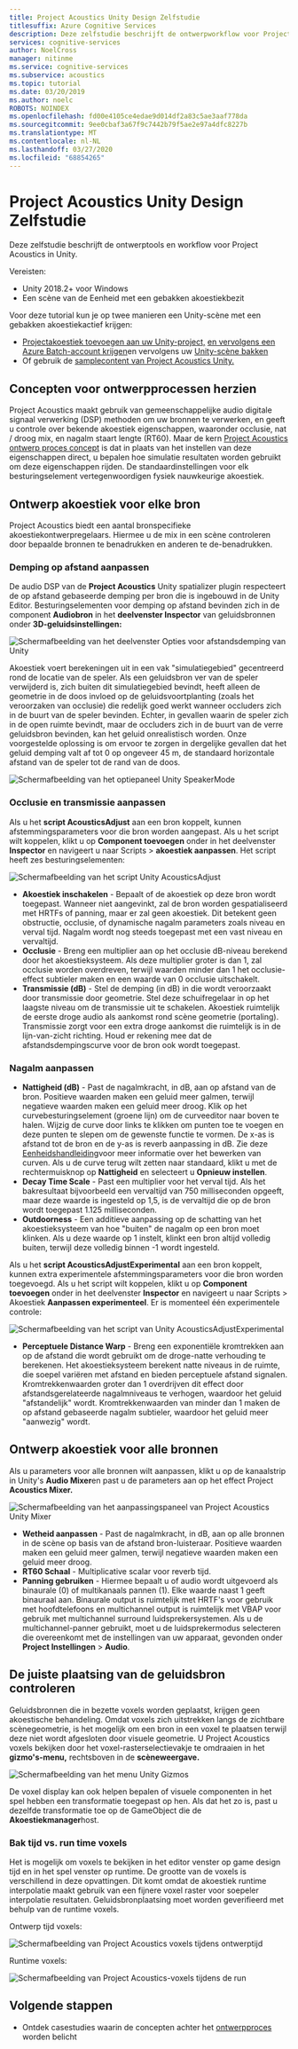 ```yaml
---
title: Project Acoustics Unity Design Zelfstudie
titlesuffix: Azure Cognitive Services
description: Deze zelfstudie beschrijft de ontwerpworkflow voor Project Acoustics in Unity.
services: cognitive-services
author: NoelCross
manager: nitinme
ms.service: cognitive-services
ms.subservice: acoustics
ms.topic: tutorial
ms.date: 03/20/2019
ms.author: noelc
ROBOTS: NOINDEX
ms.openlocfilehash: fd00e4105ce4edae9d014df2a83c5ae3aaf778da
ms.sourcegitcommit: 9ee0cbaf3a67f9c7442b79f5ae2e97a4dfc8227b
ms.translationtype: MT
ms.contentlocale: nl-NL
ms.lasthandoff: 03/27/2020
ms.locfileid: "68854265"
---
```

# <a name="project-acoustics-unity-design-tutorial"></a>Project Acoustics Unity Design Zelfstudie
Deze zelfstudie beschrijft de ontwerptools en workflow voor Project Acoustics in Unity.

Vereisten:
* Unity 2018.2+ voor Windows
* Een scène van de Eenheid met een gebakken akoestiekbezit

Voor deze tutorial kun je op twee manieren een Unity-scène met een gebakken akoestiekactief krijgen:
* [Projectakoestiek toevoegen aan uw Unity-project,](unity-integration.md) [en vervolgens een Azure Batch-account krijgen](create-azure-account.md)en vervolgens uw [Unity-scène bakken](unity-baking.md)
* Of gebruik de [samplecontent van Project Acoustics Unity.](unity-quickstart.md)

## <a name="review-design-process-concepts"></a>Concepten voor ontwerpprocessen herzien
Project Acoustics maakt gebruik van gemeenschappelijke audio digitale signaal verwerking (DSP) methoden om uw bronnen te verwerken, en geeft u controle over bekende akoestiek eigenschappen, waaronder occlusie, nat / droog mix, en nagalm staart lengte (RT60). Maar de kern [Project Acoustics ontwerp proces concept](design-process.md) is dat in plaats van het instellen van deze eigenschappen direct, u bepalen hoe simulatie resultaten worden gebruikt om deze eigenschappen rijden. De standaardinstellingen voor elk besturingselement vertegenwoordigen fysiek nauwkeurige akoestiek.

## <a name="design-acoustics-for-each-source"></a>Ontwerp akoestiek voor elke bron
Project Acoustics biedt een aantal bronspecifieke akoestiekontwerpregelaars. Hiermee u de mix in een scène controleren door bepaalde bronnen te benadrukken en anderen te de-benadrukken.

### <a name="adjust-distance-based-attenuation"></a>Demping op afstand aanpassen
De audio DSP van de **Project Acoustics** Unity spatializer plugin respecteert de op afstand gebaseerde demping per bron die is ingebouwd in de Unity Editor. Besturingselementen voor demping op afstand bevinden zich in de component **Audiobron** in het **deelvenster Inspector** van geluidsbronnen onder **3D-geluidsinstellingen:**

![Schermafbeelding van het deelvenster Opties voor afstandsdemping van Unity](media/distance-attenuation.png)

Akoestiek voert berekeningen uit in een vak "simulatiegebied" gecentreerd rond de locatie van de speler. Als een geluidsbron ver van de speler verwijderd is, zich buiten dit simulatiegebied bevindt, heeft alleen de geometrie in de doos invloed op de geluidsvoortplanting (zoals het veroorzaken van occlusie) die redelijk goed werkt wanneer occluders zich in de buurt van de speler bevinden. Echter, in gevallen waarin de speler zich in de open ruimte bevindt, maar de occluders zich in de buurt van de verre geluidsbron bevinden, kan het geluid onrealistisch worden. Onze voorgestelde oplossing is om ervoor te zorgen in dergelijke gevallen dat het geluid demping valt af tot 0 op ongeveer 45 m, de standaard horizontale afstand van de speler tot de rand van de doos.

![Schermafbeelding van het optiepaneel Unity SpeakerMode](media/speaker-mode.png)

### <a name="adjust-occlusion-and-transmission"></a>Occlusie en transmissie aanpassen
Als u het **script AcousticsAdjust** aan een bron koppelt, kunnen afstemmingsparameters voor die bron worden aangepast. Als u het script wilt koppelen, klikt u op **Component toevoegen** onder in het deelvenster **Inspector** en navigeert u naar Scripts > **akoestiek aanpassen**. Het script heeft zes besturingselementen:

![Schermafbeelding van het script Unity AcousticsAdjust](media/acoustics-adjust.png)

* **Akoestiek inschakelen** - Bepaalt of de akoestiek op deze bron wordt toegepast. Wanneer niet aangevinkt, zal de bron worden gespatialiseerd met HRTFs of panning, maar er zal geen akoestiek. Dit betekent geen obstructie, occlusie, of dynamische nagalm parameters zoals niveau en verval tijd. Nagalm wordt nog steeds toegepast met een vast niveau en vervaltijd.
* **Occlusie** - Breng een multiplier aan op het occlusie dB-niveau berekend door het akoestieksysteem. Als deze multiplier groter is dan 1, zal occlusie worden overdreven, terwijl waarden minder dan 1 het occlusie-effect subtieler maken en een waarde van 0 occlusie uitschakelt.
* **Transmissie (dB)** - Stel de demping (in dB) in die wordt veroorzaakt door transmissie door geometrie. Stel deze schuifregelaar in op het laagste niveau om de transmissie uit te schakelen. Akoestiek ruimtelijk de eerste droge audio als aankomst rond scène geometrie (portaling). Transmissie zorgt voor een extra droge aankomst die ruimtelijk is in de lijn-van-zicht richting. Houd er rekening mee dat de afstandsdempingscurve voor de bron ook wordt toegepast.

### <a name="adjust-reverberation"></a>Nagalm aanpassen
* **Nattigheid (dB)** - Past de nagalmkracht, in dB, aan op afstand van de bron. Positieve waarden maken een geluid meer galmen, terwijl negatieve waarden maken een geluid meer droog. Klik op het curvebesturingselement (groene lijn) om de curveeditor naar boven te halen. Wijzig de curve door links te klikken om punten toe te voegen en deze punten te slepen om de gewenste functie te vormen. De x-as is afstand tot de bron en de y-as is reverb aanpassing in dB. Zie deze [Eenheidshandleiding](https://docs.unity3d.com/Manual/EditingCurves.html)voor meer informatie over het bewerken van curven. Als u de curve terug wilt zetten naar standaard, klikt u met de rechtermuisknop op **Nattigheid** en selecteert u **Opnieuw instellen**.
* **Decay Time Scale** - Past een multiplier voor het verval tijd. Als het bakresultaat bijvoorbeeld een vervaltijd van 750 milliseconden opgeeft, maar deze waarde is ingesteld op 1,5, is de vervaltijd die op de bron wordt toegepast 1.125 milliseconden.
* **Outdoorness** - Een additieve aanpassing op de schatting van het akoestieksysteem van hoe "buiten" de nagalm op een bron moet klinken. Als u deze waarde op 1 instelt, klinkt een bron altijd volledig buiten, terwijl deze volledig binnen -1 wordt ingesteld.

Als u het **script AcousticsAdjustExperimental** aan een bron koppelt, kunnen extra experimentele afstemmingsparameters voor die bron worden toegevoegd. Als u het script wilt koppelen, klikt u op **Component toevoegen** onder in het deelvenster **Inspector** en navigeert u naar Scripts > Akoestiek **Aanpassen experimenteel**. Er is momenteel één experimentele controle:

![Schermafbeelding van het script van Unity AcousticsAdjustExperimental](media/acoustics-adjust-experimental.png)

* **Perceptuele Distance Warp** - Breng een exponentiële kromtrekken aan op de afstand die wordt gebruikt om de droge-natte verhouding te berekenen. Het akoestieksysteem berekent natte niveaus in de ruimte, die soepel variëren met afstand en bieden perceptuele afstand signalen. Kromtrekkenwaarden groter dan 1 overdrijven dit effect door afstandsgerelateerde nagalmniveaus te verhogen, waardoor het geluid "afstandelijk" wordt. Kromtrekkenwaarden van minder dan 1 maken de op afstand gebaseerde nagalm subtieler, waardoor het geluid meer "aanwezig" wordt.

## <a name="design-acoustics-for-all-sources"></a>Ontwerp akoestiek voor alle bronnen
Als u parameters voor alle bronnen wilt aanpassen, klikt u op de kanaalstrip in Unity's **Audio Mixer**en past u de parameters aan op het effect Project **Acoustics Mixer.**

![Schermafbeelding van het aanpassingspaneel van Project Acoustics Unity Mixer](media/mixer-parameters.png)

* **Wetheid aanpassen** - Past de nagalmkracht, in dB, aan op alle bronnen in de scène op basis van de afstand bron-luisteraar. Positieve waarden maken een geluid meer galmen, terwijl negatieve waarden maken een geluid meer droog.
* **RT60 Schaal** - Multiplicative scalar voor reverb tijd.
* **Panning gebruiken** - Hiermee bepaalt u of audio wordt uitgevoerd als binaurale (0) of multikanaals pannen (1). Elke waarde naast 1 geeft binauraal aan. Binaurale output is ruimtelijk met HRTF's voor gebruik met hoofdtelefoons en multichannel output is ruimtelijk met VBAP voor gebruik met multichannel surround luidsprekersystemen. Als u de multichannel-panner gebruikt, moet u de luidsprekermodus selecteren die overeenkomt met de instellingen van uw apparaat, gevonden onder **Project Instellingen** > **Audio**.

## <a name="check-proper-sound-source-placement"></a>De juiste plaatsing van de geluidsbron controleren
Geluidsbronnen die in bezette voxels worden geplaatst, krijgen geen akoestische behandeling. Omdat voxels zich uitstrekken langs de zichtbare scènegeometrie, is het mogelijk om een bron in een voxel te plaatsen terwijl deze niet wordt afgesloten door visuele geometrie. U Project Acoustics voxels bekijken door het voxel-rasterselectievakje te omdraaien in het **gizmo's-menu,** rechtsboven in de **scèneweergave.**

![Schermafbeelding van het menu Unity Gizmos](media/gizmos-menu.png)  

De voxel display kan ook helpen bepalen of visuele componenten in het spel hebben een transformatie toegepast op hen. Als dat het zo is, past u dezelfde transformatie toe op de GameObject die de **Akoestiekmanager**host.

### <a name="bake-time-vs-run-time-voxels"></a>Bak tijd vs. run time voxels
Het is mogelijk om voxels te bekijken in het editor venster op game design tijd en in het spel venster op runtime. De grootte van de voxels is verschillend in deze opvattingen. Dit komt omdat de akoestiek runtime interpolatie maakt gebruik van een fijnere voxel raster voor soepeler interpolatie resultaten. Geluidsbronplaatsing moet worden geverifieerd met behulp van de runtime voxels.

Ontwerp tijd voxels:

![Schermafbeelding van Project Acoustics voxels tijdens ontwerptijd](media/voxels-design-time.png)

Runtime voxels:

![Schermafbeelding van Project Acoustics-voxels tijdens de run](media/voxels-runtime.png)

## <a name="next-steps"></a>Volgende stappen
* Ontdek casestudies waarin de concepten achter het [ontwerpproces](design-process.md) worden belicht

